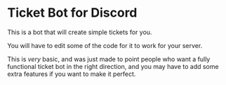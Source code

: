 # Ticket Bot for Discord
 
This is a bot that will create simple tickets for you.  

You will have to edit some of the code for it to work for your server.  

This is *very* basic, and was just made to point people who want a fully functional ticket bot in the right direction, and you may have to add some extra features if you want to make it perfect.
